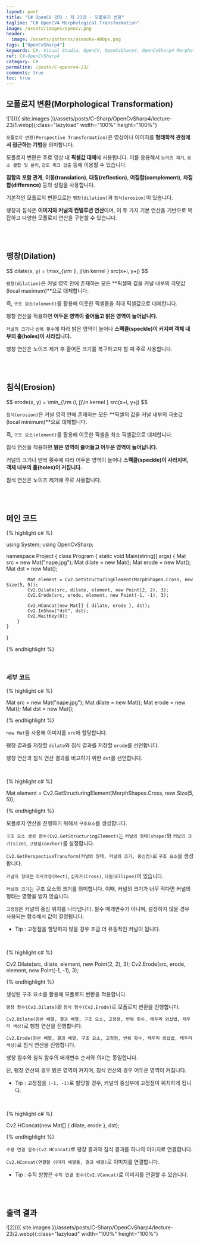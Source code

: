 ```yaml
---
layout: post
title: "C# OpenCV 강좌 : 제 23강 - 모폴로지 변환"
tagline: "C# OpenCV4 Morphological Transformation"
image: /assets/images/opencv.png
header:
  image: /assets/patterns/asanoha-400px.png
tags: ["OpenCvSharp4"]
keywords: C#, Visual Studio, OpenCV, OpenCvSharp4, OpenCvSharp4 Morphological Transformation, OpenCvSharp4 Dilate, OpenCvSharp4 Erode, OpenCvSharp4 HConcat, OpenCvSharp4 VConcat
ref: C#-OpenCvSharp4
category: C#
permalink: /posts/C-opencv4-23/
comments: true
toc: true
---
```


## 모폴로지 변환(Morphological Transformation)

![1]({{ site.images }}/assets/posts/C-Sharp/OpenCvSharp4/lecture-23/1.webp){:class="lazyload" width="100%" height="100%"}

`모폴로지 변환(Perspective Transformation)`은 영상이나 이미지를 **형태학적 관점에서 접근하는 기법**을 의미합니다.

모폴로지 변환은 주로 영상 내 **픽셀값 대체**에 사용됩니다. 이를 응용해서 `노이즈 제거`, `요소 결합 및 분리`, `강도 피크 검출` 등에 이용할 수 있습니다. 

**집합의 포함 관계**, **이동(translation)**, **대칭(reflection)**, **여집합(complement)**, **차집합(difference)** 등의 성질을 사용합니다.

기본적인 모폴로지 변환으로는 `팽창(dilation)`과 `침식(erosion)`이 있습니다.

팽창과 침식은 **이미지와 커널의 컨벌루션 연산**이며, 이 두 가지 기본 연산을 기반으로 복잡하고 다양한 모폴로지 연산을 구현할 수 있습니다. 

<br>
<br>

## 팽창(Dilation)

<div class="mathjax_box">$$ dilate(x, y) = \max_{\rm (i, j)\in kernel } src(x+i, y+j) $$</div>

`팽창(dilation)`은 커널 영역 안에 존재하는 모든 **픽셀의 값을 커널 내부의 극댓값(local maximum)**으로 대체합니다.

즉, `구조 요소(element)`를 활용해 이웃한 픽셀들을 최대 픽셀값으로 대체합니다.

팽창 연산을 적용하면 **어두운 영역이 줄어들고 밝은 영역이 늘어납니다.**

`커널의 크기`나 `반복 횟수`에 따라 밝은 영역이 늘어나 **스펙클(speckle)이 커지며 객체 내부의 홀(holes)이 사라집니다.**

팽창 연산은 노이즈 제거 후 줄어든 크기를 복구하고자 할 때 주로 사용합니다.

<br>
<br>

## 침식(Erosion)

<div class="mathjax_box">$$ erode(x, y) = \min_{\rm (i, j)\in kernel } src(x+i, y+j) $$</div>

`침식(erosion)`은 커널 영역 안에 존재하는 모든 **픽셀의 값을 커널 내부의 극솟값(local minimum)**으로 대체합니다.

즉, `구조 요소(element)`를 활용해 이웃한 픽셀을 최소 픽셀값으로 대체합니다.

침식 연산을 적용하면 **밝은 영역이 줄어들고 어두운 영역이 늘어납니다.**

커널의 크기나 반복 횟수에 따라 어두운 영역이 늘어나 **스펙클(speckle)이 사라지며, 객체 내부의 홀(holes)이 커집니다.**

침식 연산은 노이즈 제거에 주로 사용합니다.

<br>
<br>

## 메인 코드

{% highlight c# %}

using System; 
using OpenCvSharp;

namespace Project
{
    class Program
    {
        static void Main(string[] args)
        {
            Mat src = new Mat("nape.jpg");
            Mat dilate = new Mat();
            Mat erode = new Mat();
            Mat dst = new Mat();

            Mat element = Cv2.GetStructuringElement(MorphShapes.Cross, new Size(5, 5));
            Cv2.Dilate(src, dilate, element, new Point(2, 2), 3);
            Cv2.Erode(src, erode, element, new Point(-1, -1), 3);

            Cv2.HConcat(new Mat[] { dilate, erode }, dst);
            Cv2.ImShow("dst", dst);
            Cv2.WaitKey(0);
        }   
    }
}

{% endhighlight %}

<br>

### 세부 코드

{% highlight c# %}

Mat src = new Mat("nape.jpg");
Mat dilate = new Mat();
Mat erode = new Mat();
Mat dst = new Mat();

{% endhighlight %}

`new Mat`을 사용해 이미지를 `src`에 할당합니다.

팽창 결과를 저장할 `dilate`와 침식 결과를 저장할 `erode`를 선언합니다.

팽창 연산과 침식 연산 결과를 비교하기 위한 `dst`를 선언합니다.

<br>

{% highlight c# %}

Mat element = Cv2.GetStructuringElement(MorphShapes.Cross, new Size(5, 5));

{% endhighlight %}

모폴로지 연산을 진행하기 위해서 `구조요소`를 생성합니다.

`구조 요소 생성 함수(Cv2.GetStructuringElement)`는 `커널의 형태(shape)`와 `커널의 크기(size)`, `고정점(anchor)`를 설정합니다.

`Cv2.GetPerspectiveTransform(커널의 형태, 커널의 크기, 중심점)`로 `구조 요소`을 생성합니다.

`커널의 형태`는 `직사각형(Rect)`, `십자가(Cross)`, `타원(Ellipse)`이 있습니다.

`커널의 크기`는 구조 요소의 크기를 의미합니다. 이때, 커널의 크기가 너무 작다면 커널의 형태는 영향을 받지 않습니다.

`고정점`은 커널의 중심 위치를 나타냅니다. 필수 매개변수가 아니며, 설정하지 않을 경우 사용되는 함수에서 값이 결정됩니다.

- Tip : 고정점을 할당하지 않을 경우 조금 더 유동적인 커널이 됩니다.

<br>

{% highlight c# %}

Cv2.Dilate(src, dilate, element, new Point(2, 2), 3);
Cv2.Erode(src, erode, element, new Point(-1, -1), 3);

{% endhighlight %}

생성된 구조 요소를 활용해 모폴로지 변환을 적용합니다.

`팽창 함수(Cv2.Dilate)`와 `침식 함수(Cv2.Erode)`로 모폴로지 변환을 진행합니다.

`Cv2.Dilate(원본 배열, 결과 배열, 구조 요소, 고정점, 반복 횟수, 테두리 외삽법, 테두리 색상)`로 팽창 연산을 진행합니다.

`Cv2.Erode(원본 배열, 결과 배열, 구조 요소, 고정점, 반복 횟수, 테두리 외삽법, 테두리 색상)`로 침식 연산을 진행합니다.

팽창 함수와 침식 함수의 매개변수 순서와 의미는 동일합니다.

단, 팽창 연산의 경우 밝은 영역이 커지며, 침식 연산의 경우 어두운 영역이 커집니다.

- Tip : 고정점을 `(-1, -1)`로 할당할 경우, 커널의 중심부에 고정점이 위치하게 됩니다.

<br>

{% highlight c# %}

Cv2.HConcat(new Mat[] { dilate, erode }, dst);

{% endhighlight %}

`수평 연결 함수(Cv2.HConcat)`로 팽창 결과와 침식 결과를 하나의 이미지로 연결합니다.

`Cv2.HConcat(연결할 이미지 배열들, 결과 배열)`로 이미지를 연결합니다.

- Tip : 수직 방향은 `수직 연결 함수(Cv2.VConcat)`로 이미지를 연결할 수 있습니다.

<br>
<br>

## 출력 결과

![2]({{ site.images }}/assets/posts/C-Sharp/OpenCvSharp4/lecture-23/2.webp){:class="lazyload" width="100%" height="100%"}
